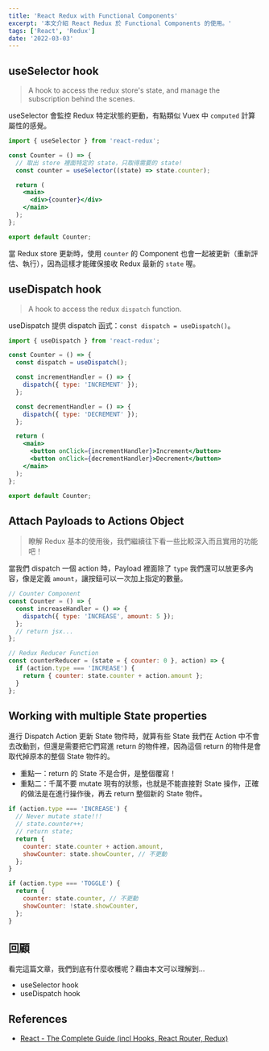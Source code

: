 ```yaml
---
title: 'React Redux with Functional Components'
excerpt: '本文介紹 React Redux 於 Functional Components 的使用。'
tags: ['React', 'Redux']
date: '2022-03-03'
---
```


## useSelector hook

> A hook to access the redux store's state, and manage the subscription behind the scenes.

useSelector 會監控 Redux 特定狀態的更動，有點類似 Vuex 中 `computed` 計算屬性的感覺。

```jsx
import { useSelector } from 'react-redux';

const Counter = () => {
  // 取出 store 裡面特定的 state，只取得需要的 state!
  const counter = useSelector((state) => state.counter);

  return (
    <main>
      <div>{counter}</div>
    </main>
  );
};

export default Counter;
```

當 Redux store 更新時，使用 `counter` 的 Component 也會一起被更新（重新評估、執行），因為這樣才能確保接收 Redux 最新的 `state` 喔。

## useDispatch hook

> A hook to access the redux `dispatch` function.

useDispatch 提供 dispatch 函式：`const dispatch = useDispatch()`。

```jsx
import { useDispatch } from 'react-redux';

const Counter = () => {
  const dispatch = useDispatch();

  const incrementHandler = () => {
    dispatch({ type: 'INCREMENT' });
  };

  const decrementHandler = () => {
    dispatch({ type: 'DECREMENT' });
  };

  return (
    <main>
      <button onClick={incrementHandler}>Increment</button>
      <button onClick={decrementHandler}>Decrement</button>
    </main>
  );
};

export default Counter;
```

## Attach Payloads to Actions Object

> 瞭解 Redux 基本的使用後，我們繼續往下看一些比較深入而且實用的功能吧！

當我們 dispatch 一個 action 時，Payload 裡面除了 `type` 我們還可以放更多內容，像是定義 `amount`，讓按鈕可以一次加上指定的數量。

```jsx
// Counter Component
const Counter = () => {
  const increaseHandler = () => {
    dispatch({ type: 'INCREASE', amount: 5 });
  };
  // return jsx...
};

// Redux Reducer Function
const counterReducer = (state = { counter: 0 }, action) => {
  if (action.type === 'INCREASE') {
    return { counter: state.counter + action.amount };
  }
};
```

## Working with multiple State properties

進行 Dispatch Action 更新 State 物件時，就算有些 State 我們在 Action 中不會去改動到，但還是需要把它們寫進 return 的物件裡，因為這個 return 的物件是會取代掉原本的整個 State 物件的。

- 重點一：return 的 State 不是合併，是整個覆寫！
- 重點二：千萬不要 mutate 現有的狀態，也就是不能直接對 State 操作，正確的做法是在進行操作後，再去 return 整個新的 State 物件。

```jsx
if (action.type === 'INCREASE') {
  // Never mutate state!!!
  // state.counter++;
  // return state;
  return {
    counter: state.counter + action.amount,
    showCounter: state.showCounter, // 不更動
  };
}

if (action.type === 'TOGGLE') {
  return {
    counter: state.counter, // 不更動
    showCounter: !state.showCounter,
  };
}
```

## 回顧

看完這篇文章，我們到底有什麼收穫呢？藉由本文可以理解到…

- useSelector hook
- useDispatch hook

## References

- [React - The Complete Guide (incl Hooks, React Router, Redux)](https://www.udemy.com/course/react-the-complete-guide-incl-redux/)

